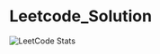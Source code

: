 # Leetcode_Solution

![LeetCode Stats](https://leetcard.jacoblin.cool/shariarhasan872?theme=forest&font=Passero%20One&ext=heatmap&border=2&radius=40)
